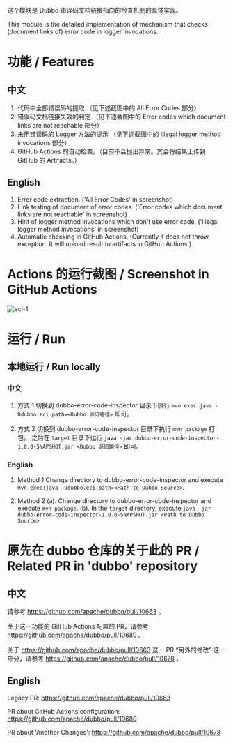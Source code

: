 这个模块是 Dubbo 错误码文档链接指向的检查机制的具体实现。

This module is the detailed implementation of mechanism that checks (document links of) error code in logger invocations.

# 功能 / Features
## 中文
1. 代码中全部错误码的提取 （见下述截图中的 All Error Codes 部分）
2. 错误码文档链接失效的判定 （见下述截图中的 Error codes which document links are not reachable 部分）
3. 未用错误码的 Logger 方法的提示 （见下述截图中的 Illegal logger method invocations 部分）
4. GitHub Actions 的自动检查。（目前不会抛出异常。其会将结果上传到 GitHub 的 Artifacts。）

## English
1. Error code extraction. ('All Error Codes' in screenshot)
2. Link testing of document of error codes. ('Error codes which document links are not reachable' in screenshot)
3. Hint of logger method invocations which don't use error code. ('Illegal logger method invocations' in screenshot)
4. Automatic checking in GitHub Actions. (Currently it does not throw exception. It will upload result to artifacts in GitHub Actions.)

# Actions 的运行截图 / Screenshot in GitHub Actions
![eci-1](https://user-images.githubusercontent.com/4351489/192001227-36315550-60e4-4846-9550-d4cd1e2363c5.jpg)

# 运行 / Run
## 本地运行 / Run locally
### 中文
1. 方式 1
   切换到 dubbo-error-code-inspector 目录下执行 `mvn exec:java -Ddubbo.eci.path=<Dubbo 源码路径>` 即可。

2. 方式 2
   切换到 dubbo-error-code-inspector 目录下执行 `mvn package` 打包。
   之后在 `target` 目录下运行 `java -jar dubbo-error-code-inspector-1.0.0-SNAPSHOT.jar <Dubbo 源码路径>` 即可。

### English
1. Method 1
   Change directory to dubbo-error-code-inspector and execute `mvn exec:java -Ddubbo.eci.path=<Path to Dubbo Source>`.

2. Method 2
   (a). Change directory to dubbo-error-code-inspector and execute `mvn package`.
   (b). In the `target` directory, execute `java -jar dubbo-error-code-inspector-1.0.0-SNAPSHOT.jar <Path to Dubbo Source>`

# 原先在 dubbo 仓库的关于此的 PR / Related PR in 'dubbo' repository
## 中文
请参考 https://github.com/apache/dubbo/pull/10663 。

关于这一功能的 GitHub Actions 配置的 PR，请参考 https://github.com/apache/dubbo/pull/10680 。

关于 https://github.com/apache/dubbo/pull/10663 这一 PR “另外的修改” 这一部分，请参考 https://github.com/apache/dubbo/pull/10678 。

## English
Legacy PR: https://github.com/apache/dubbo/pull/10663

PR about GitHub Actions configuration: https://github.com/apache/dubbo/pull/10680

PR about 'Another Changes': https://github.com/apache/dubbo/pull/10678
